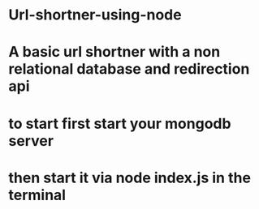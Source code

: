 # Url-shortner-using-node
# A basic url shortner with a non relational database and redirection api
# to start first start your mongodb server 
# then start it via node index.js in the terminal

